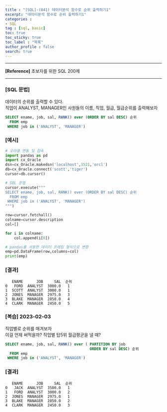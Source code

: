 ```yaml
---
title : "[SQL]-(041) 데이터분석 함수로 순위 출력하기1"
excerpt: "데이터분석 함수로 순위 출력하기1"
categories :
- SQL
tag : [sql, basic]
toc: true
toc_sticky: true
toc_label : "목록"
author_profile : false
search: true
---
```


---
**[Reference]** 초보자를 위한 SQL 200제

---
### [SQL 문법]
데이터의 순위를 출력할 수 있다.    
직업이 ANALYST, MANAGER인 사원들의 이름, 직업, 월급, 월급순위를 출력해보자

```sql
SELECT ename, job, sal, RANK() over (ORDER BY sal DESC) 순위
  FROM emp
 WHERE job in ('ANALYST', 'MANAGER')
```
### [예시]
```python
# 오라클 연동 및 접속
import pandas as pd
import cx_Oracle
dsn=cx_Oracle.makedsn('localhost',1521,'orcl')
db=cx_Oracle.connect('scott','tiger')
cursor=db.cursor()

# SQL 문법
cursor.execute("""
SELECT ename, job, sal, RANK() over (ORDER BY sal DESC) 순위
  FROM emp
 WHERE job in ('ANALYST', 'MANAGER')
""")

row=cursor.fetchall()
colname=cursor.description
col=[]

for i in colname:
    col.append(i[0])

# pandas를 사용한 데이터 프레임 형식으로 변환
emp=pd.DataFrame(row,columns=col)
print(emp)
```
### [결과]
       ENAME      JOB     SAL  순위
    0   FORD  ANALYST  3000.0   1
    1  SCOTT  ANALYST  3000.0   1
    2  JONES  MANAGER  2975.0   3
    3  BLAKE  MANAGER  2850.0   4
    4  CLARK  MANAGER  2450.0   5


### [복습] 2023-02-03
직업별로 순위를 매겨보자  
이걸 언제 써먹을까? 직업별 탑5위 월급평균을 낼 때?

```sql
SELECT ename, job, sal, RANK() over ( PARTITION BY job
                                      ORDER BY sal DESC) 순위
  FROM emp
 WHERE job in ('ANALYST', 'MANAGER')

```

### [결과]
       ENAME      JOB     SAL  순위
    0   JACK  ANALYST  3500.0   1
    1   FORD  ANALYST  3000.0   2
    2  JONES  MANAGER  2975.0   1
    3  BLAKE  MANAGER  2850.0   2
    4  CLARK  MANAGER  2450.0   3